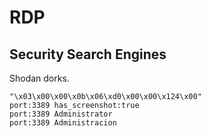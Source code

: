 # RDP

## Security Search Engines

Shodan dorks.

```
"\x03\x00\x00\x0b\x06\xd0\x00\x00\x124\x00"
port:3389 has_screenshot:true
port:3389 Administrator
port:3389 Administracion
```